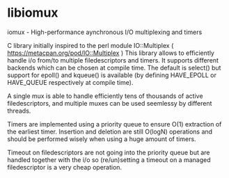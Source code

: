 libiomux
========

iomux - High-performance aynchronous I/O multiplexing and timers

C library initially inspired to the perl module IO::Multiplex
( https://metacpan.org/pod/IO::Multiplex )
This library allows to efficiently handle i/o from/to multiple
filedescriptors and timers.
It supports different backends which can be chosen at compile time.
The default is select() but support for epoll() and kqueue() is available
(by defining HAVE_EPOLL or HAVE_QUEUE respectively at compile time).

A single mux is able to handle efficiently tens of thousands of active
filedescriptors, and multiple muxes can be used seemlessy
by different threads.

Timers are implemented using a priority queue to ensure O(1) extraction of the 
earliest timer. Insertion and deletion are still O(logN) operations and should
be performed wisely when using a huge amount of timers.

Timeout on filedescriptors are not going into the priority queue but are handled
together with the i/o so (re/un)setting a timeout on a managed filedescriptor
is a very cheap operation.


